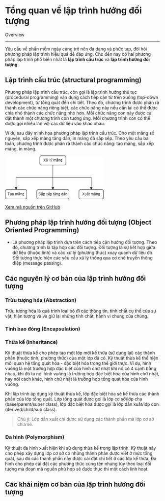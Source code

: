 # Tổng quan về lập trình hướng đối tượng

Overview

---

Yêu cầu về phần mềm ngày càng trở nên đa dạng và phức tạp, đòi hỏi phương pháp lập trình hiệu quả để đáp ứng. Cho đến nay có hai phương pháp lập trình phổ biến nhất là **lập trình cấu trúc** và **lập trình hướng đối tượng**.

## Lập trình cấu trúc (structural programming)

Phương pháp lập trình cấu trúc, còn gọi là lập trình hướng thủ tục (procedural programming) vận dụng cách tiếp cận từ trên xuống (top-down development), từ tổng quát đến chi tiết. Theo đó, chương trình được phân rã thành các chức năng riêng biệt, các chức năng này nếu cần lại có thể được chia nhỏ thành các chức năng nhỏ hơn. Mỗi chức năng con này được cài đặt thành một chương trình con tương ứng. Mỗi chương trình con có thể được gọi nhiều lần với các dữ liệu vào khác nhau.

Ví dụ sau đây minh họa phương pháp lập trình cấu trúc. Cho một mảng số nguyên, sắp xếp mảng tăng dần, in mảng đã sắp xếp. Theo yêu cầu bài toán, chương trình được phân rã thành các chức năng: tạo mảng, sắp xếp mảng, in mảng.

<img src="code/structured-programming/img/top-down-approach.png" class="center">

[Xem mã nguồn trên GitHub](https://github.com/nd-hung/oop/blob/main/docs/topics/overview/code/structured-programming/Program.cs)

## Phương pháp lập trình hướng đối tượng (Object Oriented Programming)

- Là phương pháp lập trình dựa trên cách tiếp cận hướng đối tượng. Theo đó, chương trình là tập hợp các đối tượng. Đối tượng là sự kết hợp giữa dữ liệu (thuộc tính) và các xử lý (phương thức) xoay quanh dữ liệu đó. Đối tượng thực hiện các yêu cầu xử lý thông qua cơ chế truyền thông điệp (message passing).

## Các nguyên lý cơ bản của lập trình hướng đối tượng

### Trừu tượng hóa (Abstraction)

Trừu tượng hóa là quá trình loại bỏ đi các thông tin, tính chất cụ thể của sự vật, hiện tượng và
và giữ lại những tính chất, hành vi chung của chúng.

### Tính bao đóng (Encapsulation)

### Thừa kế (Inheritance)

Kỹ thuật thừa kế cho phép tạo một lớp mới kế thừa (sử dụng lại) các thành phần (thuộc tính, phương thức) của một lớp đã có. Kỹ thuật thừa kế thể hiện mối quan hệ tổng quát hóa - đặc biệt hóa trong thế giới thực. Ví dụ, hình vuông là một trường hợp đặc biệt của hình chữ nhật khi nó có 4 cạnh bằng nhau, khi đó ta nói hình vuông là trường hợp đặc biệt hóa của hình chữ nhật, hay nói cách khác, hình chữ nhật là trường hợp tổng quát hóa của hình vuông.

Khi lập trình áp dụng kỹ thuật thừa kế, lớp đặc biệt hóa sẽ kế thừa các thành phần của lớp tổng quát. Lớp tổng quát được gọi là lớp cơ sở/lớp cha (base/parent/super class), lớp đặc biệt hóa được gọi là lớp dẫn xuất/lớp con (derived/child/sub class).

> Chú ý: Lớp dẫn xuất chỉ được sử dụng các thành phần mà lớp cơ sở chia sẻ.

### Đa hình (Polymorphism)

Kỹ thuật đa hình xuất hiện khi sử dụng thừa kế trong lập trình. Kỹ thuật này cho phép xây dựng lớp cơ sở có những thành phần được viết ở mức tổng quát, sau đó các thành phần này được cài đặt chi tiết ở các lớp kế thừa. Đa hình cho phép cài đặt các phương thức cùng tên nhưng tùy theo loại đối tượng mà đoạn mã nguồn phù hợp sẽ được thực thi một cách linh hoạt.

## Các khái niệm cơ bản của lập trình hướng đối tượng

